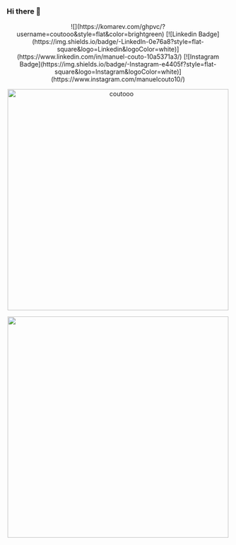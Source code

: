 ### Hi there 👋

<!--
**coutooo/coutooo** is a ✨ _special_ ✨ repository because its `README.md` (this file) appears on your GitHub profile.

Here are some ideas to get you started:

- 🔭 I’m currently working on ...
- 🌱 I’m currently learning ...
- 👯 I’m looking to collaborate on ...
- 🤔 I’m looking for help with ...
- 💬 Ask me about ...
- 📫 How to reach me: ...
- 😄 Pronouns: ...
- ⚡ Fun fact: ...
-->
<div align="center">
![](https://komarev.com/ghpvc/?username=coutooo&style=flat&color=brightgreen)
[![Linkedin Badge](https://img.shields.io/badge/-LinkedIn-0e76a8?style=flat-square&logo=Linkedin&logoColor=white)](https://www.linkedin.com/in/manuel-couto-10a5371a3/)
[![Instagram Badge](https://img.shields.io/badge/-Instagram-e4405f?style=flat-square&logo=Instagram&logoColor=white)](https://www.instagram.com/manuelcouto10/)

  <br>
  </div>
<div align="center">
  <p><img align="center" src="https://github-readme-streak-stats.herokuapp.com/?user=coutooo&theme=onedark" alt="coutooo" width="500"/></p>
</div>
<div align = "center">
  <p><img align="center" src="https://github-readme-stats.vercel.app/api?username=coutooo&theme=onedark&show_icons=true" width="500"/></p>
 </div>

